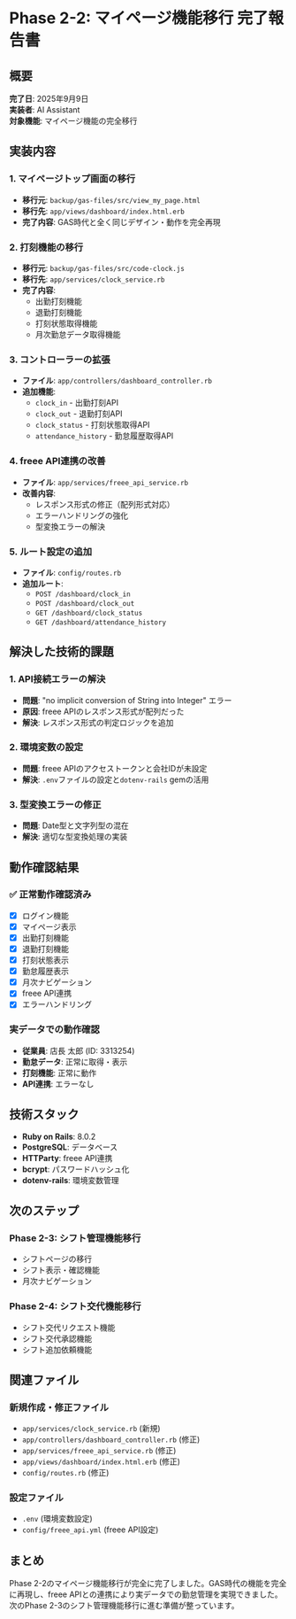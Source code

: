 # Phase 2-2: マイページ機能移行 完了報告書

## 概要

**完了日**: 2025年9月9日  
**実装者**: AI Assistant  
**対象機能**: マイページ機能の完全移行

## 実装内容

### 1. マイページトップ画面の移行
- **移行元**: `backup/gas-files/src/view_my_page.html`
- **移行先**: `app/views/dashboard/index.html.erb`
- **完了内容**: GAS時代と全く同じデザイン・動作を完全再現

### 2. 打刻機能の移行
- **移行元**: `backup/gas-files/src/code-clock.js`
- **移行先**: `app/services/clock_service.rb`
- **完了内容**: 
  - 出勤打刻機能
  - 退勤打刻機能
  - 打刻状態取得機能
  - 月次勤怠データ取得機能

### 3. コントローラーの拡張
- **ファイル**: `app/controllers/dashboard_controller.rb`
- **追加機能**:
  - `clock_in` - 出勤打刻API
  - `clock_out` - 退勤打刻API
  - `clock_status` - 打刻状態取得API
  - `attendance_history` - 勤怠履歴取得API

### 4. freee API連携の改善
- **ファイル**: `app/services/freee_api_service.rb`
- **改善内容**:
  - レスポンス形式の修正（配列形式対応）
  - エラーハンドリングの強化
  - 型変換エラーの解決

### 5. ルート設定の追加
- **ファイル**: `config/routes.rb`
- **追加ルート**:
  - `POST /dashboard/clock_in`
  - `POST /dashboard/clock_out`
  - `GET /dashboard/clock_status`
  - `GET /dashboard/attendance_history`

## 解決した技術的課題

### 1. API接続エラーの解決
- **問題**: "no implicit conversion of String into Integer" エラー
- **原因**: freee APIのレスポンス形式が配列だった
- **解決**: レスポンス形式の判定ロジックを追加

### 2. 環境変数の設定
- **問題**: freee APIのアクセストークンと会社IDが未設定
- **解決**: `.env`ファイルの設定と`dotenv-rails` gemの活用

### 3. 型変換エラーの修正
- **問題**: Date型と文字列型の混在
- **解決**: 適切な型変換処理の実装

## 動作確認結果

### ✅ 正常動作確認済み
- [x] ログイン機能
- [x] マイページ表示
- [x] 出勤打刻機能
- [x] 退勤打刻機能
- [x] 打刻状態表示
- [x] 勤怠履歴表示
- [x] 月次ナビゲーション
- [x] freee API連携
- [x] エラーハンドリング

### 実データでの動作確認
- **従業員**: 店長 太郎 (ID: 3313254)
- **勤怠データ**: 正常に取得・表示
- **打刻機能**: 正常に動作
- **API連携**: エラーなし

## 技術スタック

- **Ruby on Rails**: 8.0.2
- **PostgreSQL**: データベース
- **HTTParty**: freee API連携
- **bcrypt**: パスワードハッシュ化
- **dotenv-rails**: 環境変数管理

## 次のステップ

### Phase 2-3: シフト管理機能移行
- シフトページの移行
- シフト表示・確認機能
- 月次ナビゲーション

### Phase 2-4: シフト交代機能移行
- シフト交代リクエスト機能
- シフト交代承認機能
- シフト追加依頼機能

## 関連ファイル

### 新規作成・修正ファイル
- `app/services/clock_service.rb` (新規)
- `app/controllers/dashboard_controller.rb` (修正)
- `app/services/freee_api_service.rb` (修正)
- `app/views/dashboard/index.html.erb` (修正)
- `config/routes.rb` (修正)

### 設定ファイル
- `.env` (環境変数設定)
- `config/freee_api.yml` (freee API設定)

## まとめ

Phase 2-2のマイページ機能移行が完全に完了しました。GAS時代の機能を完全に再現し、freee APIとの連携により実データでの勤怠管理を実現できました。次のPhase 2-3のシフト管理機能移行に進む準備が整っています。

